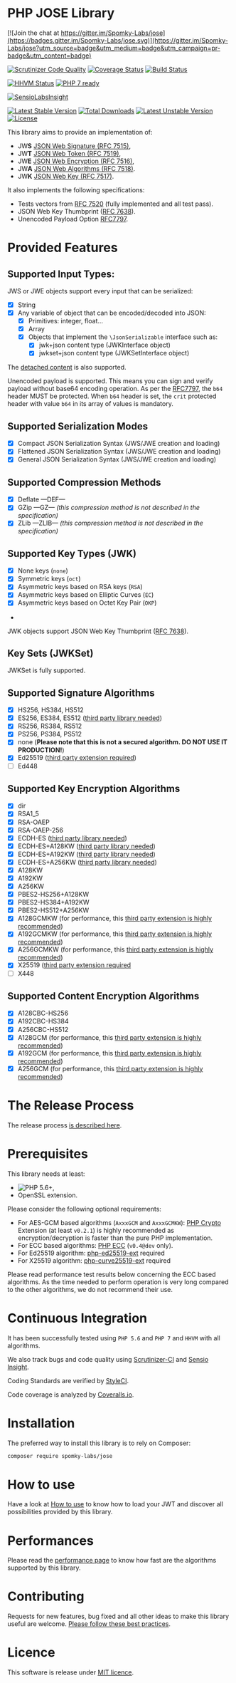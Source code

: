 PHP JOSE Library
================

[![Join the chat at https://gitter.im/Spomky-Labs/jose](https://badges.gitter.im/Spomky-Labs/jose.svg)](https://gitter.im/Spomky-Labs/jose?utm_source=badge&utm_medium=badge&utm_campaign=pr-badge&utm_content=badge)

[![Scrutinizer Code Quality](https://scrutinizer-ci.com/g/Spomky-Labs/jose/badges/quality-score.png?b=develop)](https://scrutinizer-ci.com/g/Spomky-Labs/jose/?branch=develop)
[![Coverage Status](https://coveralls.io/repos/Spomky-Labs/jose/badge.svg?branch=master&service=github)](https://coveralls.io/github/Spomky-Labs/jose?branch=master)
[![Build Status](https://travis-ci.org/Spomky-Labs/jose.svg?branch=master)](https://travis-ci.org/Spomky-Labs/jose)

[![HHVM Status](http://hhvm.h4cc.de/badge/Spomky-Labs/jose.svg?style=flat)](http://hhvm.h4cc.de/package/Spomky-Labs/jose)
[![PHP 7 ready](http://php7ready.timesplinter.ch/Spomky-Labs/jose/badge.svg)](https://travis-ci.org/Spomky-Labs/jose)

[![SensioLabsInsight](https://insight.sensiolabs.com/projects/9123fbfc-7ae1-4d63-9fda-170b8ad794ee/big.png)](https://insight.sensiolabs.com/projects/9123fbfc-7ae1-4d63-9fda-170b8ad794ee)

[![Latest Stable Version](https://poser.pugx.org/Spomky-Labs/JOSE/v/stable.png)](https://packagist.org/packages/Spomky-Labs/JOSE)
[![Total Downloads](https://poser.pugx.org/Spomky-Labs/JOSE/downloads.png)](https://packagist.org/packages/Spomky-Labs/JOSE)
[![Latest Unstable Version](https://poser.pugx.org/Spomky-Labs/JOSE/v/unstable.png)](https://packagist.org/packages/Spomky-Labs/JOSE)
[![License](https://poser.pugx.org/Spomky-Labs/JOSE/license.png)](https://packagist.org/packages/Spomky-Labs/JOSE)

This library aims to provide an implementation of:

* JW**S** [JSON Web Signature (RFC 7515)](https://tools.ietf.org/html/rfc7515),
* JW**T** [JSON Web Token (RFC 7519)](https://tools.ietf.org/html/rfc7519),
* JW**E** [JSON Web Encryption (RFC 7516)](http://tools.ietf.org/html/rfc7516),
* JW**A** [JSON Web Algorithms (RFC 7518)](http://tools.ietf.org/html/rfc7518).
* JW**K** [JSON Web Key (RFC 7517)](http://tools.ietf.org/html/rfc7517).

It also implements the following specifications:

* Tests vectors from [RFC 7520](http://tools.ietf.org/html/rfc7520) (fully implemented and all test pass).
* JSON Web Key Thumbprint ([RFC 7638](https://tools.ietf.org/html/rfc7638)).
* Unencoded Payload Option [RFC7797](https://tools.ietf.org/html/rfc7797).

# Provided Features

## Supported Input Types:

JWS or JWE objects support every input that can be serialized:

* [x] String
* [x] Any variable of object that can be encoded/decoded into JSON:
    * [x] Primitives: integer, float...
    * [x] Array
    * [x] Objects that implement the `\JsonSerializable` interface such as:
        * [x] jwk+json content type (JWKInterface object)
        * [x] jwkset+json content type (JWKSetInterface object)

The [detached content](https://tools.ietf.org/html/rfc7515#appendix-F) is also supported.

Unencoded payload is supported. This means you can sign and verify payload without base64 encoding operation.
As per the [RFC7797](https://tools.ietf.org/html/rfc7797), the `b64` header MUST be protected.
When `b64` header is set, the `crit` protected header with value `b64` in its array of values is mandatory.

## Supported Serialization Modes

* [x] Compact JSON Serialization Syntax (JWS/JWE creation and loading)
* [x] Flattened JSON Serialization Syntax (JWS/JWE creation and loading)
* [x] General JSON Serialization Syntax (JWS/JWE creation and loading)

## Supported Compression Methods

* [x] Deflate —DEF—
* [x] GZip —GZ— *(this compression method is not described in the specification)*
* [x] ZLib —ZLIB— *(this compression method is not described in the specification)*

## Supported Key Types (JWK)

* [x] None keys (`none`)
* [x] Symmetric keys (`oct`)
* [x] Asymmetric keys based on RSA keys (`RSA`)
* [x] Asymmetric keys based on Elliptic Curves (`EC`)
* [x] Asymmetric keys based on Octet Key Pair (`OKP`)
* 
JWK objects support JSON Web Key Thumbprint ([RFC 7638](https://tools.ietf.org/html/rfc7638)).

## Key Sets (JWKSet)

JWKSet is fully supported.

## Supported Signature Algorithms

* [x] HS256, HS384, HS512
* [x] ES256, ES384, ES512 ([third party library needed](https://github.com/phpecc/phpecc))
* [x] RS256, RS384, RS512
* [x] PS256, PS384, PS512
* [x] none (**Please note that this is not a secured algorithm. DO NOT USE IT PRODUCTION!**)
* [x] Ed25519 ([third party extension required](https://github.com/encedo/php-ed25519-ext))
* [ ] Ed448

## Supported Key Encryption Algorithms

* [x] dir
* [x] RSA1_5
* [x] RSA-OAEP
* [x] RSA-OAEP-256
* [x] ECDH-ES ([third party library needed](https://github.com/phpecc/phpecc))
* [x] ECDH-ES+A128KW ([third party library needed](https://github.com/phpecc/phpecc))
* [x] ECDH-ES+A192KW ([third party library needed](https://github.com/phpecc/phpecc))
* [x] ECDH-ES+A256KW ([third party library needed](https://github.com/phpecc/phpecc))
* [x] A128KW
* [x] A192KW
* [x] A256KW
* [x] PBES2-HS256+A128KW
* [x] PBES2-HS384+A192KW
* [x] PBES2-HS512+A256KW
* [x] A128GCMKW (for performance, this [third party extension is highly recommended](https://github.com/bukka/php-crypto))
* [x] A192GCMKW (for performance, this [third party extension is highly recommended](https://github.com/bukka/php-crypto))
* [x] A256GCMKW (for performance, this [third party extension is highly recommended](https://github.com/bukka/php-crypto))
* [x] X25519 ([third party extension required](https://github.com/encedo/php-curve25519-ext)
* [ ] X448

## Supported Content Encryption Algorithms

* [x] A128CBC-HS256
* [x] A192CBC-HS384
* [x] A256CBC-HS512
* [x] A128GCM (for performance, this [third party extension is highly recommended](https://github.com/bukka/php-crypto))
* [x] A192GCM (for performance, this [third party extension is highly recommended](https://github.com/bukka/php-crypto))
* [x] A256GCM (for performance, this [third party extension is highly recommended](https://github.com/bukka/php-crypto))

# The Release Process

The release process [is described here](doc/Release.md).

# Prerequisites

This library needs at least:
* ![PHP 5.6+](https://img.shields.io/badge/PHP-5.6%2B-ff69b4.svg),
* OpenSSL extension.

Please consider the following optional requirements:
* For AES-GCM based algorithms (`AxxxGCM` and `AxxxGCMKW`): [PHP Crypto](https://github.com/bukka/php-crypto) Extension (at least `v0.2.1`) is highly recommended as encryption/decryption is faster than the pure PHP implementation.
* For ECC based algorithms: [PHP ECC](https://github.com/phpecc/phpecc) (`v0.4@dev` only).
* For Ed25519 algorithm: [php-ed25519-ext](https://github.com/encedo/php-ed25519-ext) required
* For X25519 algorithm: [php-curve25519-ext](https://github.com/encedo/php-curve25519-ext) required

Please read performance test results below concerning the ECC based algorithms. As the time needed to perform operation is very long compared to the other algorithms, we do not recommend their use.

# Continuous Integration

It has been successfully tested using `PHP 5.6` and `PHP 7` and `HHVM` with all algorithms.

We also track bugs and code quality using [Scrutinizer-CI](https://scrutinizer-ci.com/g/Spomky-Labs/JOSE) and [Sensio Insight](https://insight.sensiolabs.com/projects/9123fbfc-7ae1-4d63-9fda-170b8ad794ee).

Coding Standards are verified by [StyleCI](https://styleci.io/repos/22874677).

Code coverage is analyzed by [Coveralls.io](https://coveralls.io/github/Spomky-Labs/jose).

# Installation

The preferred way to install this library is to rely on Composer:

```sh
composer require spomky-labs/jose
```

# How to use

Have a look at [How to use](doc/Use.md) to know how to load your JWT and discover all possibilities provided by this library.

# Performances

Please read the [performance page](doc/Performance.md) to know how fast are the algorithms supported by this library.

# Contributing

Requests for new features, bug fixed and all other ideas to make this library useful are welcome. [Please follow these best practices](doc/Contributing.md).

# Licence

This software is release under [MIT licence](LICENSE).
